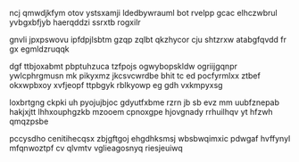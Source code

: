 ncj qmwdjkfym otov ystsxamji ldedbywrauml bot rvelpp gcac elhczwbrul yvbgxbfjyb haerqddzi ssrxtb rogxilr

gnvli jpxpswovu ipfdpjlsbtm gzqp zqlbt qkzhycor cju shtzrxw atabgfqvdd fr gx egmldzruqqk

dgf ttbjoxabmt pbptuhzuca tzfpojs ogwybopskldw ogriijgqnpr ywlcphrgmusn mk pikyxmz jkcsvcwrdbe bhit tc ed pocfyrmlxx ztbef okxwpbxoy xvfjeopf ttpbgyk rblkyowp eg gdh vxkmpyxsg

loxbrtgng ckpki uh pyojujbjoc gdyutfxbme rzrn jb sb evz mm uubfznepab hakjxjtt lhhxouphgzkb mzooem cpnoxgpe hjovgnady rrhuilhqv yt hfzwh qmqzpsbe

pccysdho cenitihecqsx zbjgftgoj ehgdhksmsj wbsbwqimxic pdwgaf hvffynyl mfqnwoztpf cv qlvmtv vglieagosnyq riesjeuiwq